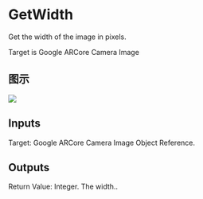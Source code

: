 # GetWidth

Get the width of the image in pixels.

Target is Google ARCore Camera Image

## 图示

![]($-20221218-19145332.png)

## Inputs

Target: Google ARCore Camera Image Object Reference.  

## Outputs

Return Value: Integer. The width..

